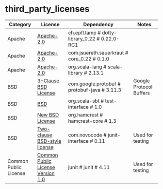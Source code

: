 # third_party_licenses

Category | License | Dependency | Notes
--- | --- | --- | ---
Apache | [Apache-2.0](https://www.apache.org/licenses/LICENSE-2.0) | ch.epfl.lamp # dotty-library_0.22 # 0.22.0-RC1 | <notextile></notextile>
Apache | [Apache-2.0](https://www.apache.org/licenses/LICENSE-2.0.txt) | com.jsuereth.sauerkraut # core_0.22 # 0.1.0 | <notextile></notextile>
Apache | [Apache-2.0](https://www.apache.org/licenses/LICENSE-2.0) | org.scala-lang # scala-library # 2.13.1 | <notextile></notextile>
BSD | [3-Clause BSD License](https://opensource.org/licenses/BSD-3-Clause) | com.google.protobuf # protobuf-java # 3.11.3 | <notextile>Google Protocol Buffers</notextile>
BSD | [BSD](https://github.com/sbt/test-interface/blob/master/LICENSE) | org.scala-sbt # test-interface # 1.0 | <notextile></notextile>
BSD | [New BSD License](http://www.opensource.org/licenses/bsd-license.php) | org.hamcrest # hamcrest-core # 1.3 | <notextile></notextile>
BSD | [Two-clause BSD-style license](http://github.com/sbt/junit-interface/blob/master/LICENSE.txt) | com.novocode # junit-interface # 0.11 | <notextile>Used for testing</notextile>
Common Public License | [Common Public License Version 1.0](http://www.opensource.org/licenses/cpl1.0.txt) | junit # junit # 4.11 | <notextile>Used for testing</notextile>

